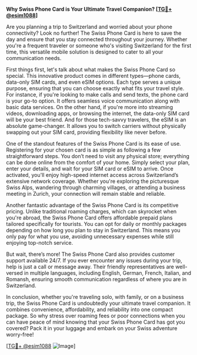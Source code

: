 **Why Swiss Phone Card is Your Ultimate Travel Companion? [[TG💪+ @esim1088](https://t.me/s/esim1088)]**

Are you planning a trip to Switzerland and worried about your phone connectivity? Look no further! The Swiss Phone Card is here to save the day and ensure that you stay connected throughout your journey. Whether you're a frequent traveler or someone who's visiting Switzerland for the first time, this versatile mobile solution is designed to cater to all your communication needs.

First things first, let's talk about what makes the Swiss Phone Card so special. This innovative product comes in different types—phone cards, data-only SIM cards, and even eSIM options. Each type serves a unique purpose, ensuring that you can choose exactly what fits your travel style. For instance, if you're looking to make calls and send texts, the phone card is your go-to option. It offers seamless voice communication along with basic data services. On the other hand, if you're more into streaming videos, downloading apps, or browsing the internet, the data-only SIM card will be your best friend. And for those tech-savvy travelers, the eSIM is an absolute game-changer. It allows you to switch carriers without physically swapping out your SIM card, providing flexibility like never before.

One of the standout features of the Swiss Phone Card is its ease of use. Registering for your chosen card is as simple as following a few straightforward steps. You don’t need to visit any physical store; everything can be done online from the comfort of your home. Simply select your plan, enter your details, and wait for your SIM card or eSIM to arrive. Once activated, you'll enjoy high-speed internet access across Switzerland’s extensive network coverage. Whether you're exploring the picturesque Swiss Alps, wandering through charming villages, or attending a business meeting in Zurich, your connection will remain stable and reliable.

Another fantastic advantage of the Swiss Phone Card is its competitive pricing. Unlike traditional roaming charges, which can skyrocket when you're abroad, the Swiss Phone Card offers affordable prepaid plans tailored specifically for tourists. You can opt for daily or monthly packages depending on how long you plan to stay in Switzerland. This means you only pay for what you use, avoiding unnecessary expenses while still enjoying top-notch service.

But wait, there’s more! The Swiss Phone Card also provides customer support available 24/7. If you ever encounter any issues during your trip, help is just a call or message away. Their friendly representatives are well-versed in multiple languages, including English, German, French, Italian, and Romansh, ensuring smooth communication regardless of where you are in Switzerland.

In conclusion, whether you're traveling solo, with family, or on a business trip, the Swiss Phone Card is undoubtedly your ultimate travel companion. It combines convenience, affordability, and reliability into one compact package. So why stress over roaming fees or poor connections when you can have peace of mind knowing that your Swiss Phone Card has got you covered? Pack it in your luggage and embark on your Swiss adventure worry-free!

[[TG💪+ @esim1088](https://t.me/s/esim1088) ![Image](https://i.postimg.cc/Y0z9fWf4/image.png)]